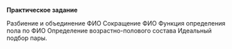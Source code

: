
**Практическое задание**

Разбиение и объединение ФИО
Сокращение ФИО
Функция определения пола по ФИО
Определение возрастно-полового состава
Идеальный подбор пары.